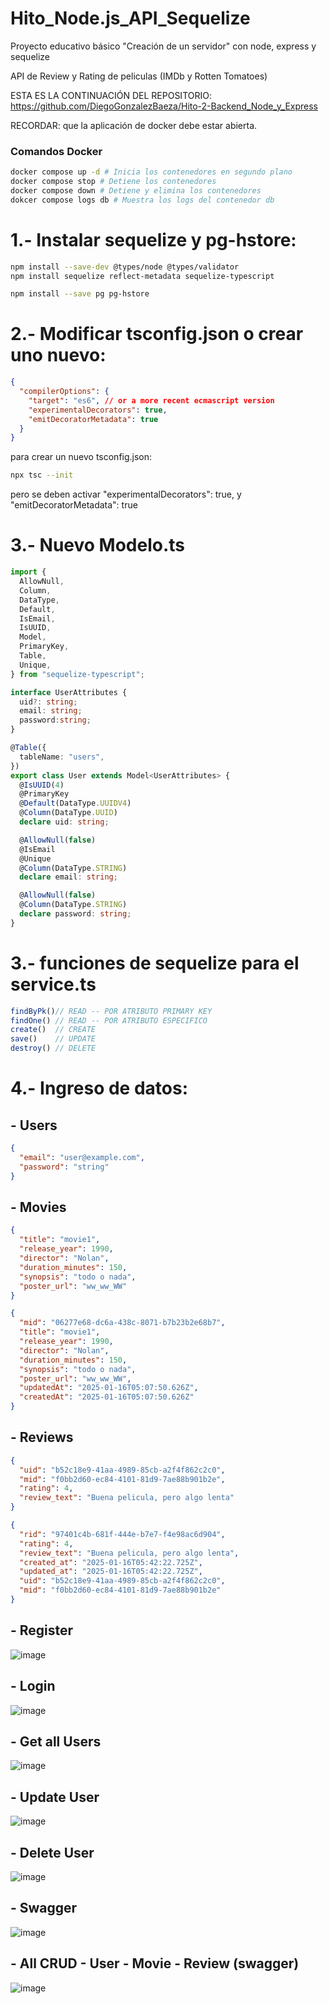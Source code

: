 # Hito_Node.js_API_Sequelize

Proyecto educativo básico "Creación de un servidor" con node, express y sequelize

API de Review y Rating de peliculas (IMDb y Rotten Tomatoes) 

ESTA ES LA CONTINUACIÓN DEL REPOSITORIO: https://github.com/DiegoGonzalezBaeza/Hito-2-Backend_Node_y_Express



RECORDAR: que la aplicación de docker debe estar abierta.

### Comandos Docker

```bash
docker compose up -d # Inicia los contenedores en segundo plano
docker compose stop # Detiene los contenedores
docker compose down # Detiene y elimina los contenedores
dokcer compose logs db # Muestra los logs del contenedor db
```

# 1.- Instalar sequelize y pg-hstore:

```bash
npm install --save-dev @types/node @types/validator
npm install sequelize reflect-metadata sequelize-typescript

npm install --save pg pg-hstore
```

# 2.- Modificar tsconfig.json o crear uno nuevo:

```json
{
  "compilerOptions": {
    "target": "es6", // or a more recent ecmascript version
    "experimentalDecorators": true,
    "emitDecoratorMetadata": true
  }
}
```
para crear un nuevo tsconfig.json:

```bash
npx tsc --init
```

pero se deben activar "experimentalDecorators": true,  y "emitDecoratorMetadata": true

# 3.- Nuevo Modelo.ts

```ts
import {
  AllowNull,
  Column,
  DataType,
  Default,
  IsEmail,
  IsUUID,
  Model,
  PrimaryKey,
  Table,
  Unique,
} from "sequelize-typescript";

interface UserAttributes {
  uid?: string;
  email: string;
  password:string;
}

@Table({
  tableName: "users",
})
export class User extends Model<UserAttributes> {
  @IsUUID(4)
  @PrimaryKey
  @Default(DataType.UUIDV4)
  @Column(DataType.UUID)
  declare uid: string;

  @AllowNull(false)
  @IsEmail
  @Unique
  @Column(DataType.STRING)
  declare email: string;

  @AllowNull(false)
  @Column(DataType.STRING)
  declare password: string;
}
```

# 3.- funciones de sequelize para el service.ts

```ts
findByPk()// READ -- POR ATRIBUTO PRIMARY KEY
findOne() // READ -- POR ATRIBUTO ESPECIFICO
create()  // CREATE
save()    // UPDATE
destroy() // DELETE
```
# 4.- Ingreso de datos: 

## - Users
```json
{
  "email": "user@example.com",
  "password": "string"
}
```

## - Movies
```json
{
  "title": "movie1",
  "release_year": 1990,
  "director": "Nolan",
  "duration_minutes": 150,
  "synopsis": "todo o nada",
  "poster_url": "ww_ww_WW"
}
```
```json
{
  "mid": "06277e68-dc6a-438c-8071-b7b23b2e68b7",
  "title": "movie1",
  "release_year": 1990,
  "director": "Nolan",
  "duration_minutes": 150,
  "synopsis": "todo o nada",
  "poster_url": "ww_ww_WW",
  "updatedAt": "2025-01-16T05:07:50.626Z",
  "createdAt": "2025-01-16T05:07:50.626Z"
}
```

## - Reviews
```json
{
  "uid": "b52c18e9-41aa-4989-85cb-a2f4f862c2c0",
  "mid": "f0bb2d60-ec84-4101-81d9-7ae88b901b2e",
  "rating": 4,
  "review_text": "Buena pelicula, pero algo lenta"
}
```
```json
{
  "rid": "97401c4b-681f-444e-b7e7-f4e98ac6d904",
  "rating": 4,
  "review_text": "Buena pelicula, pero algo lenta",
  "created_at": "2025-01-16T05:42:22.725Z",
  "updated_at": "2025-01-16T05:42:22.725Z",
  "uid": "b52c18e9-41aa-4989-85cb-a2f4f862c2c0",
  "mid": "f0bb2d60-ec84-4101-81d9-7ae88b901b2e"
}
```
## - Register
![image](./img/Register_auth_sequelize.webp)

## - Login
![image](./img/Login_auth_sequelize.webp)

## - Get all Users
![image](./img/Get_all_users_sequelize.webp)

## - Update User
![image](./img/Put_update_by_id_sequilize.webp)

## - Delete User
![image](./img/Delete_user_by_id_sequilize.webp)

## - Swagger
![image](./img/swagger_sequilize.webp)

## - All CRUD - User - Movie - Review (swagger)
![image](./img/Screenshot_16-1-2025_205627_localhost%20(1).jpeg)